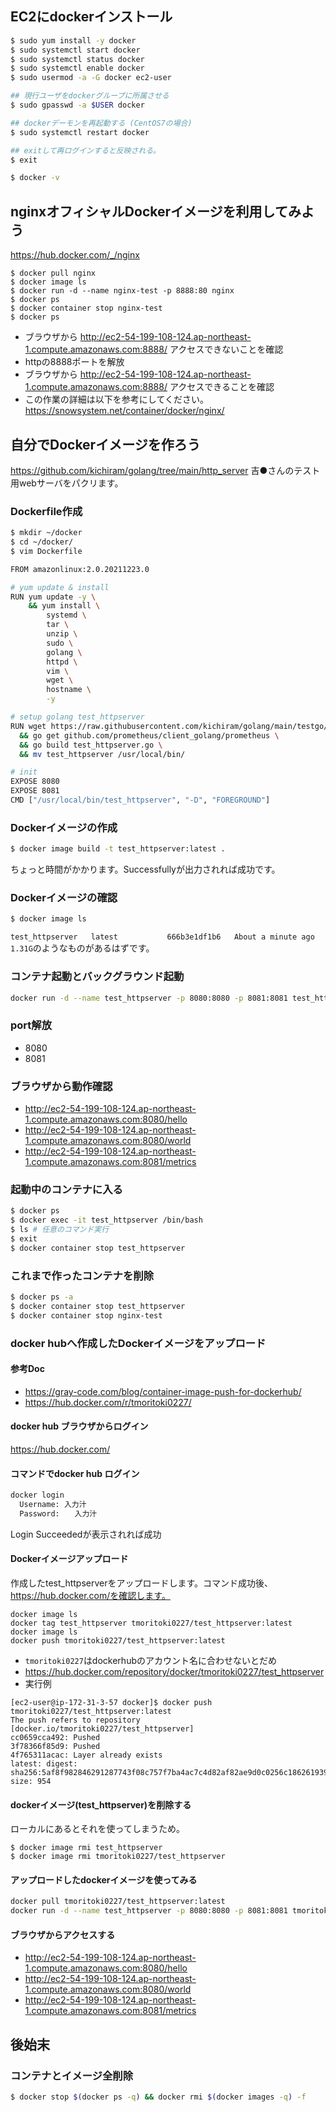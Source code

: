 ## EC2にdockerインストール
```bash
$ sudo yum install -y docker
$ sudo systemctl start docker
$ sudo systemctl status docker
$ sudo systemctl enable docker
$ sudo usermod -a -G docker ec2-user

## 現行ユーザをdockerグループに所属させる
$ sudo gpasswd -a $USER docker

## dockerデーモンを再起動する (CentOS7の場合)
$ sudo systemctl restart docker

## exitして再ログインすると反映される。
$ exit

$ docker -v
```

## nginxオフィシャルDockerイメージを利用してみよう
https://hub.docker.com/_/nginx
```
$ docker pull nginx
$ docker image ls
$ docker run -d --name nginx-test -p 8888:80 nginx
$ docker ps
$ docker container stop nginx-test
$ docker ps
```
- ブラウザから
http://ec2-54-199-108-124.ap-northeast-1.compute.amazonaws.com:8888/
アクセスできないことを確認
- httpの8888ポートを解放
- ブラウザから
http://ec2-54-199-108-124.ap-northeast-1.compute.amazonaws.com:8888/
アクセスできることを確認
- この作業の詳細は以下を参考にしてください。
https://snowsystem.net/container/docker/nginx/

## 自分でDockerイメージを作ろう
https://github.com/kichiram/golang/tree/main/http_server 吉●さんのテスト用webサーバをパクリます。
### Dockerfile作成
```bash
$ mkdir ~/docker
$ cd ~/docker/
$ vim Dockerfile
```

```bash
FROM amazonlinux:2.0.20211223.0

# yum update & install
RUN yum update -y \
    && yum install \
        systemd \
        tar \
        unzip \
        sudo \
        golang \
        httpd \
        vim \
        wget \
        hostname \
        -y

# setup golang test_httpserver
RUN wget https://raw.githubusercontent.com/kichiram/golang/main/testgo/test_httpserver.go \
  && go get github.com/prometheus/client_golang/prometheus \
  && go build test_httpserver.go \
  && mv test_httpserver /usr/local/bin/ 

# init
EXPOSE 8080
EXPOSE 8081
CMD ["/usr/local/bin/test_httpserver", "-D", "FOREGROUND"]
```

### Dockerイメージの作成
```bash
$ docker image build -t test_httpserver:latest .
```
ちょっと時間がかかります。Successfullyが出力されれば成功です。

### Dockerイメージの確認
```bash
$ docker image ls
```
`test_httpserver   latest           666b3e1df1b6   About a minute ago   1.31G`のようなものがあるはずです。

### コンテナ起動とバックグラウンド起動
```bash
docker run -d --name test_httpserver -p 8080:8080 -p 8081:8081 test_httpserver:latest
```

### port解放
- 8080
- 8081

### ブラウザから動作確認
- http://ec2-54-199-108-124.ap-northeast-1.compute.amazonaws.com:8080/hello
- http://ec2-54-199-108-124.ap-northeast-1.compute.amazonaws.com:8080/world
- http://ec2-54-199-108-124.ap-northeast-1.compute.amazonaws.com:8081/metrics


### 起動中のコンテナに入る
```bash
$ docker ps
$ docker exec -it test_httpserver /bin/bash
$ ls # 任意のコマンド実行
$ exit
$ docker container stop test_httpserver
```

### これまで作ったコンテナを削除
```bash
$ docker ps -a
$ docker container stop test_httpserver
$ docker container stop nginx-test
```

### docker hubへ作成したDockerイメージをアップロード

#### 参考Doc
- https://gray-code.com/blog/container-image-push-for-dockerhub/
- https://hub.docker.com/r/tmoritoki0227/

#### docker hub ブラウザからログイン
https://hub.docker.com/

#### コマンドでdocker hub ログイン
```bash
docker login
  Username: 入力汁
  Password:　　入力汁
```
Login Succeededが表示されれば成功

#### Dockerイメージアップロード
作成したtest_httpserverをアップロードします。コマンド成功後、https://hub.docker.com/を確認します。
```
docker image ls
docker tag test_httpserver tmoritoki0227/test_httpserver:latest
docker image ls
docker push tmoritoki0227/test_httpserver:latest
```
- `tmoritoki0227`はdockerhubのアカウント名に合わせないとだめ
- https://hub.docker.com/repository/docker/tmoritoki0227/test_httpserver
- 実行例
```
[ec2-user@ip-172-31-3-57 docker]$ docker push tmoritoki0227/test_httpserver:latest
The push refers to repository [docker.io/tmoritoki0227/test_httpserver]
cc0659cca492: Pushed
3f78366f85d9: Pushed
4f765311acac: Layer already exists
latest: digest: sha256:5af8f982846291287743f08c757f7ba4ac7c4d82af82ae9d0c0256c186261939 size: 954
```

#### dockerイメージ(test_httpserver)を削除する
ローカルにあるとそれを使ってしまうため。
```
$ docker image rmi test_httpserver
$ docker image rmi tmoritoki0227/test_httpserver
```

#### アップロードしたdockerイメージを使ってみる
```bash
docker pull tmoritoki0227/test_httpserver:latest
docker run -d --name test_httpserver -p 8080:8080 -p 8081:8081 tmoritoki0227/test_httpserver:latest
```

#### ブラウザからアクセスする
- http://ec2-54-199-108-124.ap-northeast-1.compute.amazonaws.com:8080/hello
- http://ec2-54-199-108-124.ap-northeast-1.compute.amazonaws.com:8080/world
- http://ec2-54-199-108-124.ap-northeast-1.compute.amazonaws.com:8081/metrics

## 後始末
### コンテナとイメージ全削除
```bash
$ docker stop $(docker ps -q) && docker rmi $(docker images -q) -f
```
